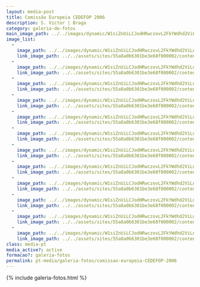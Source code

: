 ```yaml
---
layout: media-post
title: Comissão Europeia CEDEFOP 2006
description: S. Victor | Braga
category: galeria-de-fotos
main_image_path: ../../images/dynamic/W1siZnUiLCJodHRwczovL2FkYWdhd2ViLnMzLmFtYXpvbmF/cimg0470206c.jpg?sha=8e62f2237735d320
image_list: 
  - 
    image_path: ../../images/dynamic/W1siZnUiLCJodHRwczovL2FkYWdhd2ViLnMzLmFtYXpvbmF/cimg0470206c.jpg?sha=8e62f2237735d320
    link_image_path: ../../assets/sites/55a8a0b6301be3e68f000002/content_entry55a8a2cd301be39651000019/55a8a52a301be3b76b00010f/files/cimg0470b056.jpg?1437122451
  - 
    image_path: ../../images/dynamic/W1siZnUiLCJodHRwczovL2FkYWdhd2ViLnMzLmFtYXpvbmF/cimg0410e129.jpg?sha=0348e8fca3c53266
    link_image_path: ../../assets/sites/55a8a0b6301be3e68f000002/content_entry55a8a2cd301be39651000019/55a8a52b301be32fad000110/files/cimg04107bd3.jpg?1437122452
  - 
    image_path: ../../images/dynamic/W1siZnUiLCJodHRwczovL2FkYWdhd2ViLnMzLmFtYXpvbmF/cimg0412206c.jpg?sha=c8c39093e32d6bc0
    link_image_path: ../../assets/sites/55a8a0b6301be3e68f000002/content_entry55a8a2cd301be39651000019/55a8a52c301be32fad000111/files/cimg04127bd3.jpg?1437122452
  - 
    image_path: ../../images/dynamic/W1siZnUiLCJodHRwczovL2FkYWdhd2ViLnMzLmFtYXpvbmF/cimg04460624.jpg?sha=0b0bcf37bc273fb7
    link_image_path: ../../assets/sites/55a8a0b6301be3e68f000002/content_entry55a8a2cd301be39651000019/55a8a52c301be32fad000112/files/cimg044646b0.jpg?1437122453
  - 
    image_path: ../../images/dynamic/W1siZnUiLCJodHRwczovL2FkYWdhd2ViLnMzLmFtYXpvbmF/cimg0448bea0.jpg?sha=c1b3121e43eae0c8
    link_image_path: ../../assets/sites/55a8a0b6301be3e68f000002/content_entry55a8a2cd301be39651000019/55a8a52d301be372e1000113/files/cimg04485f51.jpg?1437122454
  - 
    image_path: ../../images/dynamic/W1siZnUiLCJodHRwczovL2FkYWdhd2ViLnMzLmFtYXpvbmF/cimg04115ec7.jpg?sha=7ff91e8ae8cd7a63
    link_image_path: ../../assets/sites/55a8a0b6301be3e68f000002/content_entry55a8a2cd301be39651000019/55a8a52e301be372e1000114/files/cimg04110446.jpg?1437122455
  - 
    image_path: ../../images/dynamic/W1siZnUiLCJodHRwczovL2FkYWdhd2ViLnMzLmFtYXpvbmF/cimg04088ef8.jpg?sha=fc98715dfd972e45
    link_image_path: ../../assets/sites/55a8a0b6301be3e68f000002/content_entry55a8a2cd301be39651000019/55a8a52f301be372e1000115/files/cimg04080446.jpg?1437122455
  - 
    image_path: ../../images/dynamic/W1siZnUiLCJodHRwczovL2FkYWdhd2ViLnMzLmFtYXpvbmF/cimg0409a86b.jpg?sha=dbd0e97b49cde603
    link_image_path: ../../assets/sites/55a8a0b6301be3e68f000002/content_entry55a8a2cd301be39651000019/55a8a52f301be372e1000116/files/cimg04093bed.jpg?1437122456
  - 
    image_path: ../../images/dynamic/W1siZnUiLCJodHRwczovL2FkYWdhd2ViLnMzLmFtYXpvbmF/cimg0442f02c.jpg?sha=59af1c2e8d4cf4df
    link_image_path: ../../assets/sites/55a8a0b6301be3e68f000002/content_entry55a8a2cd301be39651000019/55a8a530301be35696000117/files/cimg04422a25.jpg?1437122457
  - 
    image_path: ../../images/dynamic/W1siZnUiLCJodHRwczovL2FkYWdhd2ViLnMzLmFtYXpvbmF/cimg041759d7.jpg?sha=e2d2b4aab85e982d
    link_image_path: ../../assets/sites/55a8a0b6301be3e68f000002/content_entry55a8a2cd301be39651000019/55a8a531301be35696000118/files/cimg04172a25.jpg?1437122457
  - 
    image_path: ../../images/dynamic/W1siZnUiLCJodHRwczovL2FkYWdhd2ViLnMzLmFtYXpvbmF/cimg0460d4fc.jpg?sha=724f26e26f2b5a32
    link_image_path: ../../assets/sites/55a8a0b6301be3e68f000002/content_entry55a8a2cd301be39651000019/55a8a531301be35696000119/files/cimg0460f0ae.jpg?1437122458
  - 
    image_path: ../../images/dynamic/W1siZnUiLCJodHRwczovL2FkYWdhd2ViLnMzLmFtYXpvbmF/cimg04636a8e.jpg?sha=a26d6250dd0360b3
    link_image_path: ../../assets/sites/55a8a0b6301be3e68f000002/content_entry55a8a2cd301be39651000019/55a8a532301be305eb00011a/files/cimg04636bdf.jpg?1437122459
class: media-pt
media_active?: active
formacao?: galeria-fotos
permalink: pt-media/galeria-fotos/comissao-europeia-CEDEFOP-2006
--- 
```


{% include galeria-fotos.html %}
              